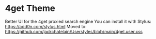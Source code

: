 # 4get Theme
Better UI for the 4get proxied search engine
You can install it with Stylus: https://add0n.com/stylus.html
Moved to: https://github.com/jackchatelain/Userstyles/blob/main/4get.user.css
